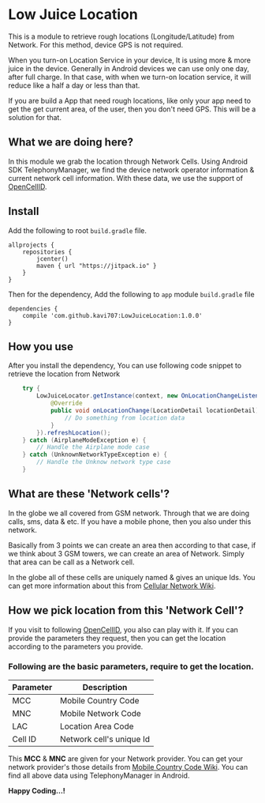 # Low Juice Location

This is a module to retrieve rough locations (Longitude/Latitude) from Network. 
For this method, device GPS is not required. 

When you turn-on Location Service in your device, It is using more & more juice in the device.
Generally in Android devices we can use only one day, after full charge. In that case, with when we turn-on location service, 
it will reduce like a half a day or less than that.

If you are build a App that need rough locations, like only your app need to get the get current area,
of the user, then you don't need GPS. This will be a solution for that.


## What we are doing here?

In this module we grab the location through Network Cells. Using Android SDK TelephonyManager, we find the device network operator
  information & current network cell information. With these data, we use the support of [OpenCellID](http://opencellid.org/).
  
## Install

Add the following to root `build.gradle` file.

```
allprojects {
    repositories {
        jcenter()
        maven { url "https://jitpack.io" }
    }
}
```

Then for the dependency, Add the following to `app` module `build.gradle` file

```
dependencies {
    compile 'com.github.kavi707:LowJuiceLocation:1.0.0'
}
```

## How you use

After you install the dependency, You can use following code snippet to retrieve the location from Network

```java
    try {
        LowJuiceLocator.getInstance(context, new OnLocationChangeListener() {
            @Override
            public void onLocationChange(LocationDetail locationDetail) {
                // Do something from location data
            }
        }).refreshLocation();
    } catch (AirplaneModeException e) {
        // Handle the Airplane mode case
    } catch (UnknownNetworkTypeException e) {
        // Handle the Unknow network type case
    }
```

## What are these 'Network cells'?

In the globe we all covered from GSM network. Through that we are doing calls, sms, data & etc. If you have a mobile phone, then you also under this network. 

Basically from 3 points we can create an area then according to that case, if we think about 3 GSM towers, we can create an area of Network. Simply that area can be call as a Network cell. 

In the globe all of these cells are uniquely named & gives an unique Ids. You can get more information about this from [Cellular Network Wiki](https://en.wikipedia.org/wiki/Cellular_network).


## How we pick location from this 'Network Cell'?

If you visit to following [OpenCellID](http://opencellid.org/), you also can play with it. If you can provide the parameters they request, then you can get the location according to the parameters you provide.

### Following are the basic parameters, require to get the location.

Parameter | Description
--------- | -----------
MCC | Mobile Country Code
MNC | Mobile Network Code
LAC | Location Area Code
Cell ID | Network cell's unique Id

This **MCC** & **MNC** are given for your Network provider. You can get your network provider's those details from [Mobile Country Code Wiki](https://en.wikipedia.org/wiki/Mobile_country_code).
You can find all above data using TelephonyManager in Android.


**Happy Coding...!**